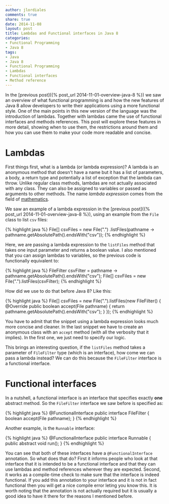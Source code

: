 ```yaml
---
author: jlordiales
comments: true
share: true
date: 2014-11-08
layout: post
title: Lambdas and Functional interfaces in Java 8
categories:
- Functional Programming
- Java 8
tags:
- Java
- Java 8
- Functional Programming
- Lambdas
- Functional interfaces
- Method reference
---
```


In the 
[previous post]({% post_url 2014-11-01-overview-java-8 %}) we saw an
overview of what functional programming is and how the new features of Java 8
allow developers to write their applications using a more functional style. One
of the main points in this new version of the language was the introduction of
lambdas. Together with lambdas came the use of functional interfaces and methods
references. This post will explore these features in more detail, showing
when to use them, the restrictions around them and how you can use them
to make your code more readable and concise.

# Lambdas
First things first, what is a lambda (or lambda expression)? A lambda is an
anonymous method that doesn't have a name but it has a list of parameters, a
body, a return type and potentially a list of exception that the lambda can
throw. Unlike regular class methods, lambdas are not actually associated with
any class. They can also be assigned to variables or passed as arguments to
other methods. The name _lambda expression_ comes from the field of
[mathematics](http://en.wikipedia.org/wiki/Lambda_calculus).

We saw an example of a lambda expression in the 
[previous post]({% post_url 2014-11-01-overview-java-8 %}), using an example
from the `File` class to list `csv` files:

{% highlight java %}
File[] csvFiles = new File(".")
                    .listFiles(pathname -> pathname.getAbsolutePath().endsWith("csv"));
{% endhighlight %}

Here, we are passing a lambda expression to the `listFiles` method that takes
one input parameter and returns a boolean value. I also mentioned that you can
assign lambdas to variables, so the previous code is functionally equivalent to:

{% highlight java %}
FileFilter csvFilter = pathname -> pathname.getAbsolutePath().endsWith("csv");
File[] csvFiles = new File(".").listFiles(csvFilter);
{% endhighlight %}

How did we use to do that before Java 8? Like this:

{% highlight java %}
File[] csvFiles = new File(".").listFiles(new FileFilter() {
    @Override
    public boolean accept(File pathname) {
      return pathname.getAbsolutePath().endsWith("csv");
    }
});
{% endhighlight %}

You have to admit that the snippet using a lambda expression looks much more
concise and cleaner. In the last snippet we have to create an anonymous class
with an `accept` method (with all the verbosity that it implies). In the first
one, we just need to specify our logic.

This brings an interesting question, if the `listFiles` method takes a parameter
of `FileFilter` type (which is an interface), how come we can pass a lambda
instead? We can do this because the `FileFilter` interface is a functional
interface.

# Functional interfaces
In a nutshell, a functional interface is an interface that specifies exactly
**one** abstract method. So the `FileFilter` interface we saw before is
specified as:

{% highlight java %}
@FunctionalInterface
public interface FileFilter {
  boolean accept(File pathname);
}
{% endhighlight %}

Another example, is the `Runnable` interface:

{% highlight java %}
@FunctionalInterface
public interface Runnable {
  public abstract void run();
}
{% endhighlight %}

You can see that both of these interfaces have a `@FunctionalInterface`
annotation. So what does that do? First it informs people who look at that
interface that it is intended to be a functional interface and that they can use
lambdas and method references wherever they are expected. Second, it works as a 
compile-time check to make sure that the interface is indeed functional. If you
add this annotation to your interface and it is not in fact functional then you
will get a nice compile error leting you know this. It is worth noting that the
annotation is not actually required but it is usually a good idea to have it
there for the reasons I mentioned before.

